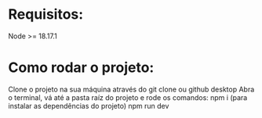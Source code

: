 # Requisitos: 
Node >= 18.17.1

# Como rodar o projeto:
Clone o projeto na sua máquina através do git clone ou github desktop
Abra o terminal, vá até a pasta raíz do projeto e rode os comandos:
npm i (para instalar as dependências do projeto)
npm run dev
